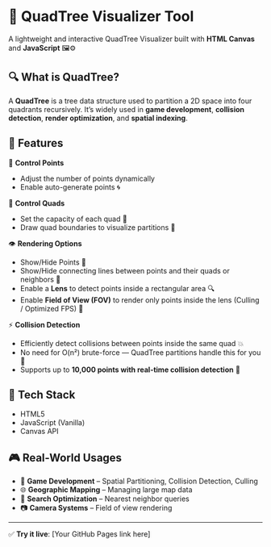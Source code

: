 # 🌳 QuadTree Visualizer Tool

A lightweight and interactive QuadTree Visualizer built with **HTML Canvas** and **JavaScript** 🖼️⚙️

## 🔍 What is QuadTree?

A **QuadTree** is a tree data structure used to partition a 2D space into four quadrants recursively. It’s widely used in **game development**, **collision detection**, **render optimization**, and **spatial indexing**.

## 🚀 Features

🎯 **Control Points**  
- Adjust the number of points dynamically  
- Enable auto-generate points 🌀  

🧠 **Control Quads**  
- Set the capacity of each quad 🧱  
- Draw quad boundaries to visualize partitions 🔲  

👁️ **Rendering Options**  
- Show/Hide Points 🔴  
- Show/Hide connecting lines between points and their quads or neighbors 📏  
- Enable a **Lens** to detect points inside a rectangular area 🔍  
- Enable **Field of View (FOV)** to render only points inside the lens (Culling / Optimized FPS) 🎥  

⚡ **Collision Detection**  
- Efficiently detect collisions between points inside the same quad 💥  
- No need for O(n²) brute-force — QuadTree partitions handle this for you 🧠  
- Supports up to **10,000 points with real-time collision detection** 🚀

## 🧰 Tech Stack

- HTML5
- JavaScript (Vanilla)
- Canvas API

## 🎮 Real-World Usages

- 🔄 **Game Development** – Spatial Partitioning, Collision Detection, Culling  
- 🌐 **Geographic Mapping** – Managing large map data  
- 🧭 **Search Optimization** – Nearest neighbor queries  
- 📷 **Camera Systems** – Field of view rendering  

---

✅ **Try it live**: [Your GitHub Pages link here]  